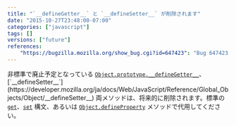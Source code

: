 ```yaml
---
title: "`__defineGetter__` と `__defineSetter__` が削除されます"
date: "2015-10-27T23:48:00-07:00"
categories: ["javascript"]
tags: []
versions: ["future"]
references:
    "https://bugzilla.mozilla.org/show_bug.cgi?id=647423": "Bug 647423 - Remove __defineGetter__ and __defineSetter__ support"
---
```

非標準で廃止予定となっている [`Object.prototype.__defineGetter__`](https://developer.mozilla.org/ja/docs/Web/JavaScript/Reference/Global_Objects/Object/__defineGetter__)、[`__defineSetter__`](https://developer.mozilla.org/ja/docs/Web/JavaScript/Reference/Global_Objects/Object/__defineSetter__) 両メソッドは、将来的に削除されます。標準の [`get`](https://developer.mozilla.org/ja/docs/Web/JavaScript/Reference/Functions/get)、[`set`](https://developer.mozilla.org/ja/docs/Web/JavaScript/Reference/Functions/set) 構文、あるいは [`Object.defineProperty`](https://developer.mozilla.org/ja/docs/Web/JavaScript/Reference/Global_Objects/Object/defineProperty) メソッドで代用してください。

